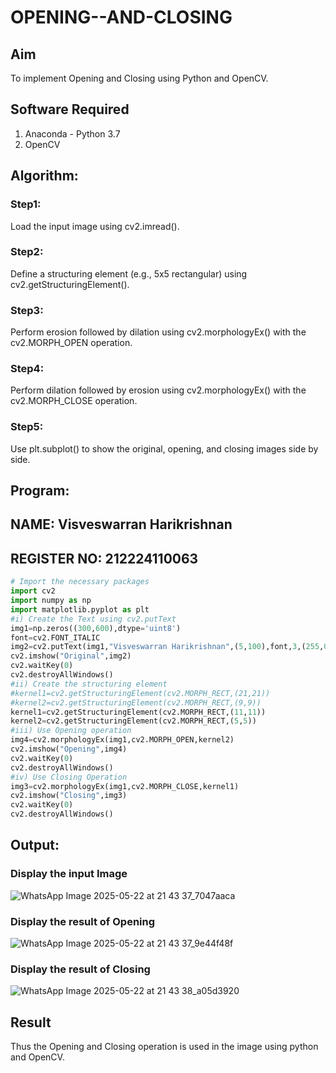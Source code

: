 # OPENING--AND-CLOSING
## Aim
To implement Opening and Closing using Python and OpenCV.

## Software Required
1. Anaconda - Python 3.7
2. OpenCV
## Algorithm:
### Step1:
Load the input image using cv2.imread().

### Step2:
Define a structuring element (e.g., 5x5 rectangular) using cv2.getStructuringElement().

### Step3:
Perform erosion followed by dilation using cv2.morphologyEx() with the cv2.MORPH_OPEN operation.

### Step4:
Perform dilation followed by erosion using cv2.morphologyEx() with the cv2.MORPH_CLOSE operation.

### Step5:
Use plt.subplot() to show the original, opening, and closing images side by side.

 
## Program:
## NAME: Visveswarran Harikrishnan
## REGISTER NO: 212224110063
``` Python
# Import the necessary packages
import cv2
import numpy as np
import matplotlib.pyplot as plt
#i) Create the Text using cv2.putText
img1=np.zeros((300,600),dtype='uint8')
font=cv2.FONT_ITALIC
img2=cv2.putText(img1,"Visveswarran Harikrishnan",(5,100),font,3,(255,0,0),5,cv2.LINE_AA)
cv2.imshow("Original",img2)
cv2.waitKey(0)
cv2.destroyAllWindows()
#ii) Create the structuring element
#kernel1=cv2.getStructuringElement(cv2.MORPH_RECT,(21,21))
#kernel2=cv2.getStructuringElement(cv2.MORPH_RECT,(9,9))
kernel1=cv2.getStructuringElement(cv2.MORPH_RECT,(11,11))
kernel2=cv2.getStructuringElement(cv2.MORPH_RECT,(5,5))
#iii) Use Opening operation
img4=cv2.morphologyEx(img1,cv2.MORPH_OPEN,kernel2)
cv2.imshow("Opening",img4)
cv2.waitKey(0)
cv2.destroyAllWindows()
#iv) Use Closing Operation
img3=cv2.morphologyEx(img1,cv2.MORPH_CLOSE,kernel1)
cv2.imshow("Closing",img3)
cv2.waitKey(0)
cv2.destroyAllWindows()


```
## Output:

### Display the input Image


![WhatsApp Image 2025-05-22 at 21 43 37_7047aaca](https://github.com/user-attachments/assets/5a5521d7-f5d1-4b35-ab3e-afa61999f045)



### Display the result of Opening


![WhatsApp Image 2025-05-22 at 21 43 37_9e44f48f](https://github.com/user-attachments/assets/b651a7cb-b34e-4052-b233-d4e243061180)



### Display the result of Closing


![WhatsApp Image 2025-05-22 at 21 43 38_a05d3920](https://github.com/user-attachments/assets/5215ad72-fa06-4065-9d8c-97998939693b)



## Result
Thus the Opening and Closing operation is used in the image using python and OpenCV.
